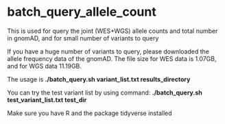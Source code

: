 # batch_query_allele_count
This is used for query the joint (WES+WGS) allele counts and total number in gnomAD, and for small number of variants to query

If you have a huge number of variants to query, please downloaded the allele frequency data of the gnomAD. The file size for WES data is 1.07GB, and for WGS data 11.19GB.

The usage is **./batch_query.sh variant_list.txt results_directory**

You can try the test variant list by using command: **./batch_query.sh test_variant_list.txt test_dir**

Make sure you have R and the package tidyverse installed

